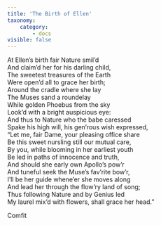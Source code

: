 ```yaml
---
title: 'The Birth of Ellen'
taxonomy:
    category:
        - docs
visible: false
---
```


At Ellen’s birth fair Nature smil’d  
And claim’d her for his darling child,  
The sweetest treasures of the Earth  
Were open’d all to grace her birth;  
Around the cradle where she lay  
The Muses sand a roundelay  
While golden Phoebus from the sky  
Look’d with a bright auspicious eye:  
And thus to Nature who the babe caressed  
Spake his high will, his gen’rous wish expressed,  
“Let me, fair Dame, your pleasing office share  
Be this sweet nursling still our mutual care,  
By you, while blooming in her earliest youth  
Be led in paths of innocence and truth,  
And should she early own Apollo’s pow’r  
And tuneful seek the Muse’s fav’rite bow’r,  
I’ll be her guide whene’er she moves along  
And lead her through the flow’ry land of song;  
Thus following Nature and by Genius led  
My laurel mix’d with flowers, shall grace her head.”  
  
Comfit  
